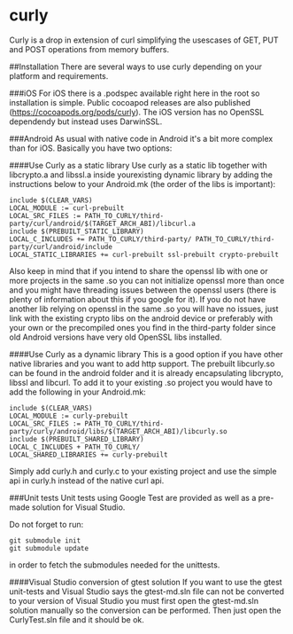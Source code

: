 # curly
Curly is a drop in extension of curl simplifying the usescases of GET, PUT and POST operations from memory buffers.

##Installation
There are several ways to use curly depending on your platform and requirements.

###iOS
For iOS there is a .podspec available right here in the root so installation is simple. Public cocoapod releases are also published (https://cocoapods.org/pods/curly). The iOS version has no OpenSSL dependendy but instead uses DarwinSSL.

###Android
As usual with native code in Android it's a bit more complex than for iOS. Basically you have two options:

####Use Curly as a static library
Use curly as a static lib together with libcrypto.a and libssl.a inside yourexisting dynamic library by adding the instructions below to your Android.mk (the order of the libs is important):
```
include $(CLEAR_VARS)
LOCAL_MODULE := curl-prebuilt
LOCAL_SRC_FILES := PATH_TO_CURLY/third-party/curl/android/$(TARGET_ARCH_ABI)/libcurl.a
include $(PREBUILT_STATIC_LIBRARY)
LOCAL_C_INCLUDES += PATH_TO_CURLY/third-party/ PATH_TO_CURLY/third-party/curl/android/include
LOCAL_STATIC_LIBRARIES += curl-prebuilt ssl-prebuilt crypto-prebuilt
```
Also keep in mind that if you intend to share the openssl lib with one or more projects in the same .so you can not initialize openssl more than once and you might have threading issues between the openssl users (there is plenty of information about this if you google for it). If you do not have another lib relying on openssl in the same .so you will have no issues, just link with the existing crypto libs on the android device or preferably with your own or the precompiled ones you find in the third-party folder since old Android versions have very old OpenSSL libs installed.

####Use Curly as a dynamic library
This is a good option if you have other native libraries and you want to add http support. The prebuilt libcurly.so can be found in the android folder and it is already encapsulating libcrypto, libssl and libcurl. To add it to your existing .so project you would have to add the following in your Android.mk:
```
include $(CLEAR_VARS)
LOCAL_MODULE := curly-prebuilt
LOCAL_SRC_FILES := PATH_TO_CURLY/third-party/curly/android/libs/$(TARGET_ARCH_ABI)/libcurly.so
include $(PREBUILT_SHARED_LIBRARY)
LOCAL_C_INCLUDES + PATH_TO_CURLY/
LOCAL_SHARED_LIBRARIES += curly-prebuilt 
```
Simply add curly.h and curly.c to your existing project and use the simple api in curly.h instead of the native curl api.

###Unit tests
Unit tests using Google Test are provided as well as a pre-made solution for Visual Studio. 

Do not forget to run:
```
git submodule init
git submodule update
```

in order to fetch the submodules needed for the unittests.

####Visual Studio conversion of gtest solution
If you want to use the gtest unit-tests and Visual Studio says the gtest-md.sln file can not be converted to your version of Visual Studio you must first open the gtest-md.sln solution manually so the conversion can be performed. Then just open the CurlyTest.sln file and it should be ok.
